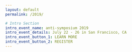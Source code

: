 ```yaml
---
layout: default
permalink: /2019/

# Intro Section
intro_event_name: anti-symposium 2019
intro_event_details: July 22 - 26 in San Francisco, CA
intro_event_button_1: LEARN MORE
intro_event_button_2: REGISTER
---
```

